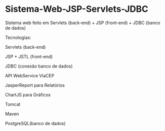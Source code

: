 # Sistema-Web-JSP-Servlets-JDBC
Sistema web feito em Servlets (back-end) + JSP (front-end) + JDBC (banco de dados)

Tecnologias:

Servlets (back-end)

JSP + JSTL (front-end) 

JDBC (conexão banco de dados)

API WebService ViaCEP

JasperReport para Relatórios

ChartJS para Gráficos

Tomcat

Maven

PostgreSQL(banco de dados)
